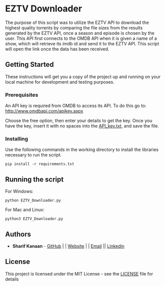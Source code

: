 # EZTV Downloader

The purpose of this script was to utilize the EZTV API to download the highest quality torrents by comparing the file sizes from the results generated by the EZTV API, once a season and episode is chosen by the user. This API first connects to the OMDB API when it is given a name of a show, which will retrieve its imdb id and send it to the EZTV API. This script will open the link once the data has been received.

## Getting Started

These instructions will get you a copy of the project up and running on your local machine for development and testing purposes. 

### Prerequisites

An API key is required from OMDB to access its API. To do this go to: http://www.omdbapi.com/apikey.aspx 

Choose the free option, then enter your details to get the key. Once you have the key, insert it with no spaces into the [API_key.txt](API_key.txt), and save the file.

### Installing

Use the following commands in the working directory to install the libraries necessary to run the script.

```
pip install -r requirements.txt
```

## Running the script

For Windows:
```
python EZTV_Downloader.py
```
For Mac and Linux:
```
python3 EZTV_Downloader.py
```

## Authors

* **Sharif Kanaan** - [GitHub](https://github.com/Sharizzle) | | [Website](https://sharif.thekanaan.com/) | | [Email](mailto:sharif@thekanaan.com) || [Linkedin](https://www.linkedin.com/in/SharifKanaan/)

## License

This project is licensed under the MIT License - see the [LICENSE](LICENSE) file for details
